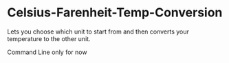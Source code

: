 # Celsius-Farenheit-Temp-Conversion

Lets you choose which unit to start from and then converts your temperature to the other unit.

Command Line only for now
